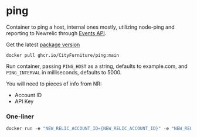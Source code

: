 # ping
Container to ping a host, internal ones mostly, utilizing node-ping and reporting to Newrelic through [Events API](https://docs.newrelic.com/docs/data-apis/ingest-apis/introduction-event-api/#submit-event).

Get the latest [package version](https://github.com/CityFurniture/ping/pkgs/container/ping)
```
docker pull ghcr.io/CityFurniture/ping:main
```

Run container, passing `PING_HOST` as a string, defaults to example.com, and `PING_INTERVAL` in milliseconds, defaults to 5000.

You will need to pieces of info from NR:
- Account ID
- API Key

### One-liner

```go
docker run -e "NEW_RELIC_ACCOUNT_ID={NEW_RELIC_ACCOUNT_ID}" -e "NEW_RELIC_API_KEY={NEW_RELIC_API_KEY}" -e "PING_HOST=example.com" -e "PING_INTERVAL=2000"  ghcr.io/CityFurniture/ping:main 
```
